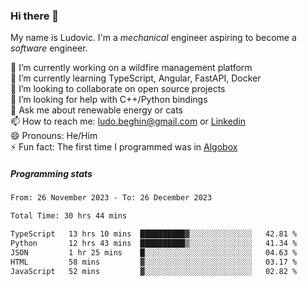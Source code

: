 ### Hi there 👋

My name is Ludovic. I'm a *mechanical* engineer aspiring to become a *software* engineer.

 🔭 I’m currently working on a wildfire management platform<br/>
 🌱 I’m currently learning TypeScript, Angular, FastAPI, Docker<br/>
 👯 I’m looking to collaborate on open source projects<br/>
 🤔 I’m looking for help with C++/Python bindings<br/>
 💬 Ask me about renewable energy or cats<br/>
 📫 How to reach me: ludo.beghin@gmail.com or [Linkedin](https://www.linkedin.com/in/ludovic-beghin/)<br/>
 😄 Pronouns: He/Him<br/>
 ⚡ Fun fact: The first time I programmed was in [Algobox](https://fr.wikipedia.org/wiki/Algobox)<br/>

##### Programming stats
<!--START_SECTION:waka-->

```txt
From: 26 November 2023 - To: 26 December 2023

Total Time: 30 hrs 44 mins

TypeScript   13 hrs 10 mins  ██████████▓░░░░░░░░░░░░░░   42.81 %
Python       12 hrs 43 mins  ██████████▒░░░░░░░░░░░░░░   41.34 %
JSON         1 hr 25 mins    █░░░░░░░░░░░░░░░░░░░░░░░░   04.63 %
HTML         58 mins         ▓░░░░░░░░░░░░░░░░░░░░░░░░   03.17 %
JavaScript   52 mins         ▓░░░░░░░░░░░░░░░░░░░░░░░░   02.82 %
```

<!--END_SECTION:waka-->
